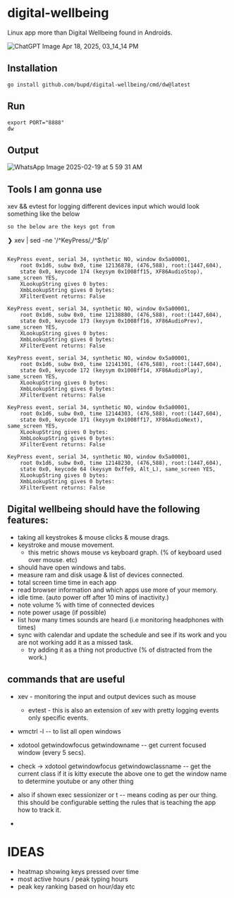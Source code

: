 # digital-wellbeing
Linux app more than Digital Wellbeing found in Androids.


![ChatGPT Image Apr 18, 2025, 03_14_14 PM](https://github.com/user-attachments/assets/c8c61ce8-708f-43a0-ae84-a78ae7321c6f)


## Installation
```shell
go install github.com/bupd/digital-wellbeing/cmd/dw@latest
```

## Run 
```shell
export PORT="8888"
dw
```

## Output

![WhatsApp Image 2025-02-19 at 5 59 31 AM](https://github.com/user-attachments/assets/8e20fe00-94a5-449d-9a1f-8232cc548d10)


## Tools I am gonna use
xev && evtest for logging different devices input which would look something like the below




```bash
so the below are the keys got from

```
❯ xev | sed -ne '/^KeyPress/,/^$/p'
```

KeyPress event, serial 34, synthetic NO, window 0x5a00001,
    root 0x1d6, subw 0x0, time 12136878, (476,588), root:(1447,604),
    state 0x0, keycode 174 (keysym 0x1008ff15, XF86AudioStop), same_screen YES,
    XLookupString gives 0 bytes:
    XmbLookupString gives 0 bytes:
    XFilterEvent returns: False

KeyPress event, serial 34, synthetic NO, window 0x5a00001,
    root 0x1d6, subw 0x0, time 12138880, (476,588), root:(1447,604),
    state 0x0, keycode 173 (keysym 0x1008ff16, XF86AudioPrev), same_screen YES,
    XLookupString gives 0 bytes:
    XmbLookupString gives 0 bytes:
    XFilterEvent returns: False

KeyPress event, serial 34, synthetic NO, window 0x5a00001,
    root 0x1d6, subw 0x0, time 12141301, (476,588), root:(1447,604),
    state 0x0, keycode 172 (keysym 0x1008ff14, XF86AudioPlay), same_screen YES,
    XLookupString gives 0 bytes:
    XmbLookupString gives 0 bytes:
    XFilterEvent returns: False

KeyPress event, serial 34, synthetic NO, window 0x5a00001,
    root 0x1d6, subw 0x0, time 12144303, (476,588), root:(1447,604),
    state 0x0, keycode 171 (keysym 0x1008ff17, XF86AudioNext), same_screen YES,
    XLookupString gives 0 bytes:
    XmbLookupString gives 0 bytes:
    XFilterEvent returns: False

KeyPress event, serial 34, synthetic NO, window 0x5a00001,
    root 0x1d6, subw 0x0, time 12148230, (476,588), root:(1447,604),
    state 0x0, keycode 64 (keysym 0xffe9, Alt_L), same_screen YES,
    XLookupString gives 0 bytes:
    XmbLookupString gives 0 bytes:
    XFilterEvent returns: False

```

## Digital wellbeing should have the following features:
- taking all keystrokes & mouse clicks & mouse drags.
- keystroke and mouse movement.
	- this metric shows mouse vs keyboard graph. (% of keyboard used over mouse. etc)
- should have open windows and tabs.
- measure ram and disk usage & list of devices connected.
- total screen time time in each app
- read browser information and which apps use more of your memory.
- idle time. (auto power off after 10 mins of inactivity.)
- note volume % with time of connected devices
- note power usage (if possible)
- list how many times sounds are heard (i.e monitoring headphones with times)
- sync with calendar and update the schedule and see if its work and you are not working add it as a missed task.
	- try adding it as a thing not productive (% of distracted from the work.)


## commands that are useful
- xev - monitoring the input and output devices such as mouse
  - evtest - this is also an extension of xev with pretty logging events only specific events.

- wmctrl -l -- to list all open windows
- xdotool getwindowfocus getwindowname -- get current focused window (every 5 secs).
- check -> xdotool getwindowfocus getwindowclassname -- get the current class if it is kitty execute the above one to get the window name to determine youtube or any other thing
- also if shown exec sessionizer or t -- means coding as per our thing. this should be configurable setting the rules that is teaching the app how to track it.
-

# IDEAS
- heatmap showing keys pressed over time
- most active hours / peak typing hours
- peak key ranking based on hour/day etc

